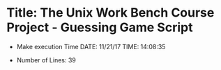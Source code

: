 # Title: The Unix Work Bench Course Project - Guessing Game Script

* Make execution Time DATE: 11/21/17 TIME: 14:08:35

* Number of Lines:       39 

